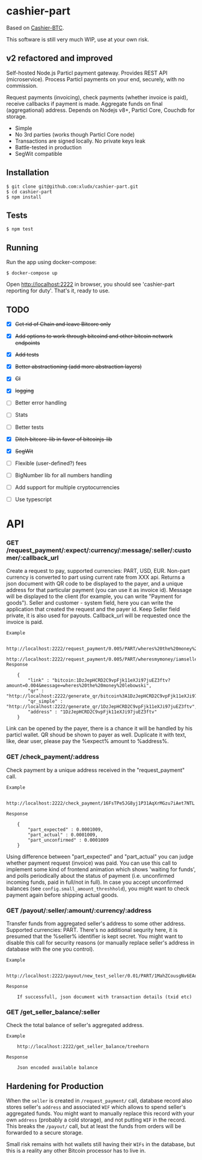 cashier-part
============

Based on [Cashier-BTC](https://github.com/Overtorment/Cashier-BTC).

This software is still very much WIP, use at your own risk.


v2 refactored and improved
---------------------------

Self-hosted Node.js Particl payment gateway. Provides REST API (microservice).
Process Particl payments on your end, securely, with no commission.

Request payments (invoicing), check payments (whether invoice is paid), receive callbacks if payment is made.
Aggregate funds on final (aggregational) address.
Depends on Nodejs v8+, Particl Core, Couchdb for storage.

* Simple
* No 3rd parties (works though Particl Core node)
* Transactions are signed locally. No private keys leak
* Battle-tested in production
* SegWit compatible


Installation
------------

```
$ git clone git@github.com:xludx/cashier-part.git
$ cd cashier-part
$ npm install
```


Tests
-----

```
$ npm test
```

Running
-------

Run the app using docker-compose:
```
$ docker-compose up
```

Open [http://localhost:2222](http://localhost:2222) in browser, you should see 'cashier-part reporting for duty'.
That's it, ready to use.


TODO
----

* [x] ~~Get rid of Chain and leave Bitcore only~~
* [x] ~~Add options to work through bitcoind and other bitcoin network endpoints~~
* [x] ~~Add tests~~
* [x] ~~Better abstractioning (add more abstraction layers)~~
* [x] ~~CI~~
* [x] ~~logging~~
* [ ] Better error handling
* [ ] Stats
* [ ] Better tests
* [x] ~~Ditch bitcore-lib in favor of bitcoinjs-lib~~
* [x] ~~SegWit~~
* [ ] Flexible (user-defined?) fees
* [ ] BigNumber lib for all numbers handling
* [ ] Add support for multiple cryptocurrencies
* [ ] Use typescript



API
===

### GET /request_payment/:expect/:currency/:message/:seller/:customer/:callback_url


Create a request to pay, supported currencies: PART, USD, EUR. Non-part currency is converted to part using current rate from XXX api.
Returns a json document with QR code to be displayed to the payer, and a unique address for that particular payment (you can use it as invoice id).
Message will be displayed to the client (for example, you can write "Payment for goods"). Seller and customer - system field, here you can
write the application that created the request and the payer id. Keep Seller field private, it is also used for payouts.
Callback_url will be requested once the invoice is paid.

	Example

		http://localhost:2222/request_payment/0.005/PART/wheres%20the%20money%20lebowski/iamseller/iambuyer/http%3A%2F%2Fgoogle.com%2F
        http://localhost:2222/request_payment/0.005/PART/wheresmymoney/iamseller/iambuyer/http%3A%2F%2Fgoogle.com
	Response

		{
			"link" : "bitcoin:1DzJepHCRD2C9vpFjk11eXJi97juEZ3ftv?amount=0.004&message=wheres%20the%20money%20lebowski",
			"qr" : "http://localhost:2222/generate_qr/bitcoin%3A1DzJepHCRD2C9vpFjk11eXJi97juEZ3ftv%3Famount%3D0.004%26message%3Dwheres%2520the%2520money%2520lebowski",
			"qr_simple" : "http://localhost:2222/generate_qr/1DzJepHCRD2C9vpFjk11eXJi97juEZ3ftv",
			"address" : "1DzJepHCRD2C9vpFjk11eXJi97juEZ3ftv"
		}

Link can be opened by the payer, there is a chance it will be handled by his particl wallet.
QR shoud be shown to payer as well. Duplicate it with text, like, dear user, please pay the %expect% amount to %address%.

### GET /check_payment/:address


Check payment by a unique address received in the "request_payment" call.


	Example

		http://localhost:2222/check_payment/16FsTPe5JG8yj1P31AqXrMGzu7iAet7NTL

	Response

		{
			"part_expected" : 0.0001009,
			"part_actual" : 0.0001009,
			"part_unconfirmed" : 0.0001009
		}

Using difference between "part_expected" and "part_actual" you can judge whether payment request (invoice) was paid.
You can use this call to implement some kind of frontend animation which shows 'waiting for funds', and 
polls periodically about the status of payment (i.e. unconfirmed incoming funds, paid in full/not in full).
In case you accept unconfirmed balances (see `config.small_amount_threshhold`), you might want to check payment again before shipping actual goods.




### GET /payout/:seller/:amount/:currency/:address


Transfer funds from aggregated seller's address to some other address.
Supported currencies: PART.
There's no additional sequrity here, it is presumed that the %seller% identifier is kept secret.
You might want to disable this call for security reasons (or manually replace seller's address in 
database with the one you control).

	Example

		http://localhost:2222/payout/new_test_seller/0.01/PART/1MahZCousgNv6EAofCfi7Wpp2RKUfHH8uD

	Response

		If successfull, json document with transaction details (txid etc)


### GET /get_seller_balance/:seller


Check the total balance of seller's aggregated address.

	Example

		http://localhost:2222/get_seller_balance/treehorn

	Response

		Json encoded available balance


Hardening for Production
------------------------

When the `seller` is created in `/request_payment/` call, database record also stores seller's `address` 
and associated `WIF` which allows to spend seller's aggregated funds.
You might want to manually replace this record with your own `address` (probably a cold storage), and not putting `WIF` in the record.
This breaks the `/payout/` call, but at least the funds from orders will be forwarded to a secure storage.

Small risk remains with hot wallets still having their `WIFs` in the database, but this is a reality any other Bitcoin processor
has to live in.

